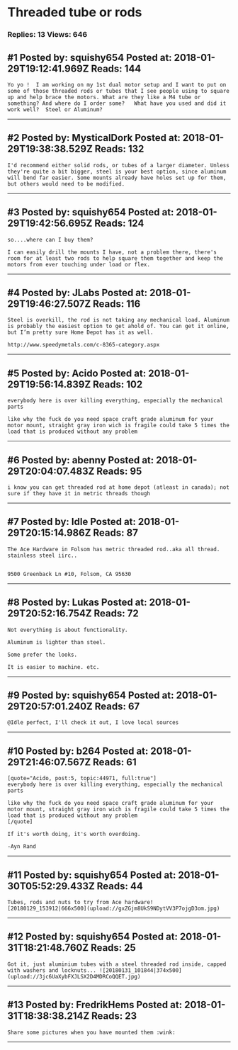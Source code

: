 # Threaded tube or rods

### Replies: 13 Views: 646

## \#1 Posted by: squishy654 Posted at: 2018-01-29T19:12:41.969Z Reads: 144

```
Yo yo !  I am working on my 1st dual motor setup and I want to put on some of those threaded rods or tubes that I see people using to square up and help brace the motors. What are they like a M4 tube or something? And where do I order some?   What have you used and did it work well?  Steel or Aluminum?
```

---
## \#2 Posted by: MysticalDork Posted at: 2018-01-29T19:38:38.529Z Reads: 132

```
I'd recommend either solid rods, or tubes of a larger diameter. Unless they're quite a bit bigger, steel is your best option, since aluminum will bend far easier. Some mounts already have holes set up for them, but others would need to be modified.
```

---
## \#3 Posted by: squishy654 Posted at: 2018-01-29T19:42:56.695Z Reads: 124

```
so....where can I buy them? 

I can easily drill the mounts I have, not a problem there, there's room for at least two rods to help square them together and keep the motors from ever touching under load or flex.
```

---
## \#4 Posted by: JLabs Posted at: 2018-01-29T19:46:27.507Z Reads: 116

```
Steel is overkill, the rod is not taking any mechanical load. Aluminum is probably the easiest option to get ahold of. You can get it online, but I’m pretty sure Home Depot has it as well. 

http://www.speedymetals.com/c-8365-category.aspx
```

---
## \#5 Posted by: Acido Posted at: 2018-01-29T19:56:14.839Z Reads: 102

```
everybody here is over killing everything, especially the mechanical parts

like why the fuck do you need space craft grade aluminum for your motor mount, straight gray iron wich is fragile could take 5 times the load that is produced without any problem
```

---
## \#6 Posted by: abenny Posted at: 2018-01-29T20:04:07.483Z Reads: 95

```
i know you can get threaded rod at home depot (atleast in canada); not sure if they have it in metric threads though
```

---
## \#7 Posted by: Idle Posted at: 2018-01-29T20:15:14.986Z Reads: 87

```
The Ace Hardware in Folsom has metric threaded rod..aka all thread. stainless steel iirc..


9500 Greenback Ln #10, Folsom, CA 95630
```

---
## \#8 Posted by: Lukas Posted at: 2018-01-29T20:52:16.754Z Reads: 72

```
Not everything is about functionality.

Aluminum is lighter than steel.

Some prefer the looks.

It is easier to machine. etc.
```

---
## \#9 Posted by: squishy654 Posted at: 2018-01-29T20:57:01.240Z Reads: 67

```
@Idle perfect, I'll check it out, I love local sources
```

---
## \#10 Posted by: b264 Posted at: 2018-01-29T21:46:07.567Z Reads: 61

```
[quote="Acido, post:5, topic:44971, full:true"]
everybody here is over killing everything, especially the mechanical parts

like why the fuck do you need space craft grade aluminum for your motor mount, straight gray iron wich is fragile could take 5 times the load that is produced without any problem
[/quote]

If it's worth doing, it's worth overdoing.

-Ayn Rand
```

---
## \#11 Posted by: squishy654 Posted at: 2018-01-30T05:52:29.433Z Reads: 44

```
Tubes, rods and nuts to try from Ace hardware![20180129_153912|666x500](upload://gxZGjm8UkS9NDytVV3P7ojgD3om.jpg)
```

---
## \#12 Posted by: squishy654 Posted at: 2018-01-31T18:21:48.760Z Reads: 25

```
Got it, just aluminium tubes with a steel threaded rod inside, capped with washers and locknuts... ![20180131_101844|374x500](upload://3jc6UaXybFXJLSX2D4MDRCoQQET.jpg)
```

---
## \#13 Posted by: FredrikHems Posted at: 2018-01-31T18:38:38.214Z Reads: 23

```
Share some pictures when you have mounted them :wink:
```

---

